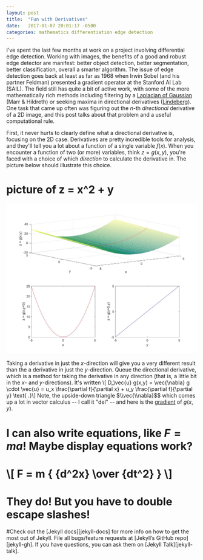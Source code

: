 ```yaml
---
layout: post
title:  "Fun with Derivatives"
date:   2017-01-07 20:01:17 -0500
categories: mathematics differentiation edge detection
---
```


I've spent the last few months at work on a project involving differential edge detection.
Working with images, the benefits of a good and robust edge detector are manifest: better object detection, better segmentation, better classification, overall a smarter algorithm.
The issue of edge detection goes back at least as far as 1968 when Irwin Sobel (and his partner Feldman) presented a gradient operator at the Stanford AI Lab (SAIL).
The field still has quite a bit of active work, with some of the more mathematically rich methods including filtering by a [Laplacian of Gaussian](http://homepages.inf.ed.ac.uk/rbf/HIPR2/log.htm) (Marr & Hildreth) or seeking maxima in directional derivatives ([Lindeberg](https://en.wikipedia.org/wiki/Edge_detection#Differential)).
One task that came up often was figuring out the *n*-th *directional* derivative of a 2D image, and this post talks about that problem and a useful computational rule.

First, it never hurts to clearly define what a directional derivative is, focusing on the 2D case.
Derivatives are pretty incredible tools for analysis, and they'll tell you a lot about a function of a single variable $f(x)$.
When you encounter a function of two (or more) variables,  think $z=g(x,y)$, you're faced with a choice of which *direction* to calculate the derivative in.
The picture below should illustrate this choice.

# picture of z = x^2 + y
<img src="/images/posts/plots/derivatives_mesh-all.jpg" class="third-width-img">

Taking a derivative in just the $x$-direction will give you a very different result than the a derivative in just the $y$-direction.
Queue the directional derivative, which is a method for taking the derivative in any direction (that is, a little bit in the $x$- and $y$-directions).
It's written
<span class="equation">
\\[ D_\\vec{u} g(x,y) = \\vec{\\nabla} g \\cdot \\vec{u} = u_x \\frac{\\partial f}{\\partial x} + u_y \\frac{\\partial f}{\\partial y} \\text{ .}\\]
</span>
Note, the upside-down triangle $\\vec{\\nabla}$$ which comes up a lot in vector calculus -- I call it "del" -- and here is the [gradient](https://en.wikipedia.org/wiki/Gradient) of $g(x,y)$.


# I can also write equations, like $F = ma$! Maybe display equations work?
# <span class="equation">
# \\[ F = m { {d^2x} \\over {dt^2} } \\]
# </span>
# They do! But you have to double escape slashes!


#Check out the [Jekyll docs][jekyll-docs] for more info on how to get the most out of Jekyll. File all bugs/feature requests at [Jekyll’s GitHub repo][jekyll-gh]. If you have questions, you can ask them on [Jekyll Talk][jekyll-talk].
